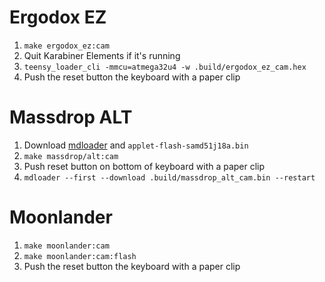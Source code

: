 # Ergodox EZ
1. `make ergodox_ez:cam`
2. Quit Karabiner Elements if it's running
3. `teensy_loader_cli -mmcu=atmega32u4 -w .build/ergodox_ez_cam.hex`
4. Push the reset button the keyboard with a paper clip

# Massdrop ALT
1. Download [mdloader](https://github.com/Massdrop/mdloader/releases) and `applet-flash-samd51j18a.bin`
1. `make massdrop/alt:cam`
2. Push reset button on bottom of keyboard with a paper clip
3. `mdloader --first --download .build/massdrop_alt_cam.bin --restart`

# Moonlander
1. `make moonlander:cam`
2. `make moonlander:cam:flash`
3. Push the reset button the keyboard with a paper clip
